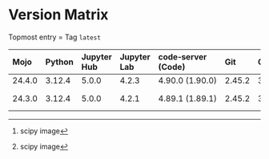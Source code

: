 # Version Matrix

Topmost entry = Tag `latest`

| Mojo   | Python     | Jupyter Hub | Jupyter Lab | code‑server (Code) | Git    | Git LFS | Pandoc | CTAN date[^1] | Quarto[^1]  | Linux distro |
|:-------|:-----------|:------------|:------------|:-------------------|:-------|:--------|:-------|:--------------|:------------|:-------------|
| 24.4.0 | 3.12.4     | 5.0.0       | 4.2.3       | 4.90.0 (1.90.0)    | 2.45.2 | 3.5.1   | 3.1.11 |               | 1.4.555     | Debian 12    |
| 24.3.0 | 3.12.4     | 5.0.0       | 4.2.1       | 4.89.1 (1.89.1)    | 2.45.2 | 3.5.1   | 3.1.11 | 2024-06-07    | 1.4.555     | Debian 12    |

[^1]: scipy image

